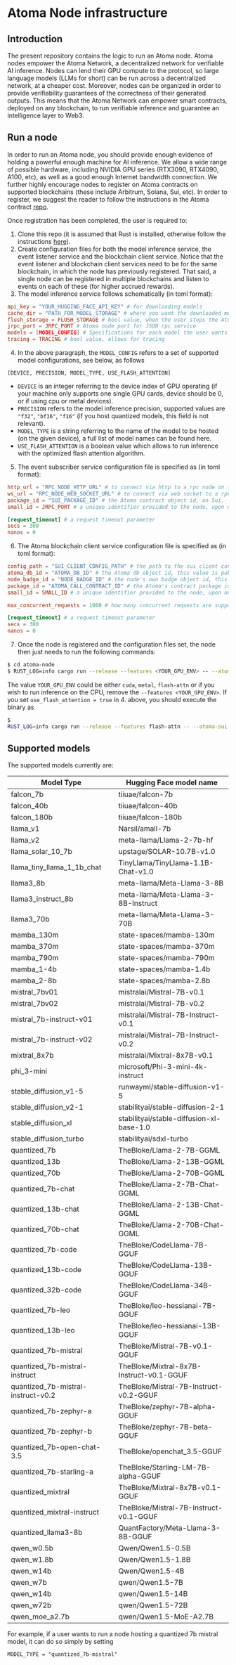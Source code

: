 # Atoma Node infrastructure

## Introduction

The present repository contains the logic to run an Atoma node. Atoma nodes empower the Atoma Network, a decentralized network
for verifiable AI inference. Nodes can lend their GPU compute to the protocol, so large language models (LLMs for short) can be
run across a decentralized network, at a cheaper cost. Moreover, nodes can be organized in order to provide verifiability guarantees
of the correctness of their generated outputs. This means that the Atoma Network can empower smart contracts, deployed on any blockchain,
to run verifiable inference and guarantee an intelligence layer to Web3. 

## Run a node

In order to run an Atoma node, you should provide enough evidence of holding a powerful enough machine for AI inference. We
allow a wide range of possible hardware, including NVIDIA GPU series (RTX3090, RTX4090, A100, etc), as well as a good enough
Internet bandwidth connection. We further highly encourage nodes to register on Atoma contracts on supported blockchains
(these include Arbitrum, Solana, Sui, etc). In order to register, we suggest the reader to follow the instructions in the
Atoma contract [repo](https://github.com/atoma-network/atoma-contracts).

Once registration has been completed, the user is required to:

1. Clone this repo (it is assumed that Rust is installed, otherwise follow the instructions [here](https://www.rust-lang.org/tools/install)).
2. Create configuration files for both the model inference service, the event listener service and the blockchain client service. Notice
that the event listener and blockchain client services need to be for the same blockchain, in which the node has previously registered. That said, a single node can be registered in multiple blockchains and listen to events on each of these (for higher accrued rewards).
3. The model inference service follows schematically (in toml format):

```toml
api_key = "YOUR_HUGGING_FACE_API_KEY" # for downloading models
cache_dir = "PATH_FOR_MODEL_STORAGE" # where you want the downloaded models to be stored
flush_storage = FLUSH_STORAGE # bool value, when the user stops the Atoma node, it flushes or not the downloaded models
jrpc_port = JRPC_PORT # Atoma node port for JSON rpc service
models = [MODEL_CONFIG] # Specifications for each model the user wants to operate, as an Atoma Node
tracing = TRACING # bool value, allows for tracing
```

4. In the above paragraph, the `MODEL_CONFIG` refers to a set of supported model configurations, see below, as follows

```
[DEVICE, PRECISION, MODEL_TYPE, USE_FLASH_ATTENTION]
```

- `DEVICE` is an integer referring to the device index of GPU operating (if your machine only supports one single GPU cards, device should be 0, or if using cpu or metal devices). 
- `PRECISION` refers to the model inference precision, supported values are
`"f32"`, `"bf16"`, `"f16"` (if you host quantized models, this field is not relevant). 
- `MODEL_TYPE` is a string referring to the name
of the model to be hosted (on the given device), a full list of model names can be found here. 
- `USE_FLASH_ATTENTION` is a boolean value which allows to run inference with the optimized flash attention algorithm.

5. The event subscriber service configuration file is specified as (in toml format):

```toml
http_url = "RPC_NODE_HTTP_URL" # to connect via http to a rpc node on the blockchain
ws_url = "RPC_NODE_WEB_SOCKET_URL" # to connect via web socket to a rpc node on the blockchain, relevant for listening to events
package_id = "SUI_PACKAGE_ID" # the Atoma contract object id, on Sui.
small_id = JRPC_PORT # a unique identifier provided to the node, upon on-chain registration

[request_timeout] # a request timeout parameter
secs = 300
nanos = 0
```

6. The Atoma blockchain client service configuration file is specified as (in toml format):

```toml
config_path = "SUI_CLIENT_CONFIG_PATH" # the path to the sui client configuration path (for connecting the user's wallet)
atoma_db_id = "ATOMA_DB_ID" # the Atoma db object id, this value is publicly available (see below)
node_badge_id = "NODE_BADGE_ID" # the node's own badge object id, this value is provided to the node upon registration
package_id = "ATOMA_CALL_CONTRACT_ID" # the Atoma's contract package id, this value is publicly available (see below)
small_id = SMALL_ID # a unique identifier provided to the node, upon on-chain registration (same as above)

max_concurrent_requests = 1000 # how many concurrent requests are supported by the Sui's client service

[request_timeout] # a request timeout parameter
secs = 300
nanos = 0
```

7. Once the node is registered and the configuration files set, the node then just needs to run the following commands:

```sh
$ cd atoma-node
$ RUST_LOG=info cargo run --release --features <YOUR_GPU_ENV> -- --atoma-sui-client-config-path <PATH_TO_ATOMA_SUI_CLIENT_CONFIG> --model-config-path <PATH_TO_MODEL_CONFIG> --sui-subscriber-path <PATH_TO_SUI_EVENT_SUBSCRIBER_CONFIG>
```

The value `YOUR_GPU_ENV` could be either `cuda`, `metal`, `flash-attn` or if you wish to run inference on the CPU, remove the `--features <YOUR_GPU_ENV>`. If you set `use_flash_attention = true` in 4. above, you should execute the binary as

```sh
$ 
RUST_LOG=info cargo run --release --features flash-attn -- --atoma-sui-client-config-path <PATH_TO_ATOMA_SUI_CLIENT_CONFIG> --model-config-path <PATH_TO_MODEL_CONFIG> --sui-subscriber-path <PATH_TO_SUI_EVENT_SUBSCRIBER_CONFIG>
```

## Supported models

The supported models currently are:

| Model Type                     | Hugging Face model name        |
|--------------------------------|--------------------------------|
| falcon_7b                      | tiiuae/falcon-7b               |
| falcon_40b                     | tiiuae/falcon-40b              |
| falcon_180b                    | tiiuae/falcon-180b             |
| llama_v1                       | Narsil/amall-7b                |
| llama_v2                       | meta-llama/Llama-2-7b-hf       |
| llama_solar_10_7b              | upstage/SOLAR-10.7B-v1.0       |
| llama_tiny_llama_1_1b_chat     | TinyLlama/TinyLlama-1.1B-Chat-v1.0 |
| llama3_8b                      | meta-llama/Meta-Llama-3-8B      |
| llama3_instruct_8b             | meta-llama/Meta-Llama-3-8B-Instruct |
| llama3_70b                     | meta-llama/Meta-Llama-3-70B     |
| mamba_130m                     | state-spaces/mamba-130m         |
| mamba_370m                     | state-spaces/mamba-370m         |
| mamba_790m                     | state-spaces/mamba-790m         |
| mamba_1-4b                     | state-spaces/mamba-1.4b         |
| mamba_2-8b                     | state-spaces/mamba-2.8b         |
| mistral_7bv01                  | mistralai/Mistral-7B-v0.1       |
| mistral_7bv02                  | mistralai/Mistral-7B-v0.2       |
| mistral_7b-instruct-v01        | mistralai/Mistral-7B-Instruct-v0.1 |
| mistral_7b-instruct-v02        | mistralai/Mistral-7B-Instruct-v0.2 |
| mixtral_8x7b                   | mistralai/Mixtral-8x7B-v0.1     |
| phi_3-mini                     | microsoft/Phi-3-mini-4k-instruct |
| stable_diffusion_v1-5          | runwayml/stable-diffusion-v1-5  |
| stable_diffusion_v2-1          | stabilityai/stable-diffusion-2-1 |
| stable_diffusion_xl            | stabilityai/stable-diffusion-xl-base-1.0 |
| stable_diffusion_turbo         | stabilityai/sdxl-turbo          |
| quantized_7b                   | TheBloke/Llama-2-7B-GGML        |
| quantized_13b                  | TheBloke/Llama-2-13B-GGML       |
| quantized_70b                  | TheBloke/Llama-2-70B-GGML       |
| quantized_7b-chat              | TheBloke/Llama-2-7B-Chat-GGML   |
| quantized_13b-chat             | TheBloke/Llama-2-13B-Chat-GGML  |
| quantized_70b-chat             | TheBloke/Llama-2-70B-Chat-GGML  |
| quantized_7b-code              | TheBloke/CodeLlama-7B-GGUF     |
| quantized_13b-code             | TheBloke/CodeLlama-13B-GGUF    |
| quantized_32b-code             | TheBloke/CodeLlama-34B-GGUF    |
| quantized_7b-leo               | TheBloke/leo-hessianai-7B-GGUF |
| quantized_13b-leo              | TheBloke/leo-hessianai-13B-GGUF |
| quantized_7b-mistral           | TheBloke/Mistral-7B-v0.1-GGUF  |
| quantized_7b-mistral-instruct  | TheBloke/Mixtral-8x7B-Instruct-v0.1-GGUF |
| quantized_7b-mistral-instruct-v0.2 | TheBloke/Mistral-7B-Instruct-v0.2-GGUF |
| quantized_7b-zephyr-a          | TheBloke/zephyr-7B-alpha-GGUF   |
| quantized_7b-zephyr-b          | TheBloke/zephyr-7B-beta-GGUF    |
| quantized_7b-open-chat-3.5     | TheBloke/openchat_3.5-GGUF     |
| quantized_7b-starling-a        | TheBloke/Starling-LM-7B-alpha-GGUF |
| quantized_mixtral              | TheBloke/Mixtral-8x7B-v0.1-GGUF |
| quantized_mixtral-instruct     | TheBloke/Mistral-7B-Instruct-v0.1-GGUF |
| quantized_llama3-8b            | QuantFactory/Meta-Llama-3-8B-GGUF |
| qwen_w0.5b                     | Qwen/Qwen1.5-0.5B              |
| qwen_w1.8b                     | Qwen/Qwen1.5-1.8B           |
| qwen_w14b                      | Qwen/Qwen1.5-4B              |
| qwen_w7b                       | qwen/Qwen1.5-7B              |
| qwen_w14b                      | qwen/Qwen1.5-14B             |
| qwen_w72b                      | qwen/Qwen1.5-72B             |
| qwen_moe_a2.7b                 | qwen/Qwen1.5-MoE-A2.7B          |


For example, if a user wants to run a node hosting a quantized 7b mistral model, it can do so simply by setting

```
MODEL_TYPE = "quantized_7b-mistral"
```
